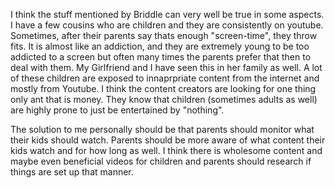 I think the stuff mentioned by Briddle can very well be true in some aspects. I have a few cousins who are children and they are consistently on youtube. Sometimes, after their parents say thats enough "screen-time", they throw fits. It is almost like an addiction, and they are extremely young to be too addicted to a screen but often many times the parents prefer that then to deal with them. My Girlfriend and I have seen this in her family as well. A lot of these children are exposed to innaprpriate content from the internet and mostly from Youtube. I think the content creators are looking for one thing only ant that is money. They know that children (sometimes adults as well) are highly prone to just be entertained by "nothing". 

The solution to me personally should be that parents should monitor what their kids should watch. Parents should be more aware of what content their kids watch and for how long as well. I think there is wholesome content and maybe even beneficial videos for children and parents should research if things are set up that manner.
